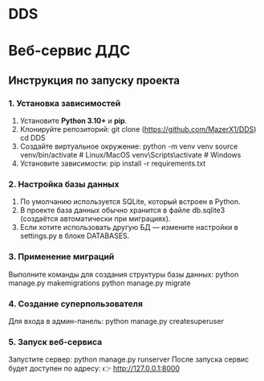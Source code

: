 # DDS
# Веб-сервис ДДС

## Инструкция по запуску проекта

### 1. Установка зависимостей
1. Установите **Python 3.10+** и **pip**.  
2. Клонируйте репозиторий:
   git clone (https://github.com/MazerX1/DDS)
   cd DDS
3. Создайте виртуальное окружение:
   python -m venv venv
  source venv/bin/activate   # Linux/MacOS
  venv\Scripts\activate      # Windows
4. Установите зависимости:
   pip install -r requirements.txt
   
### 2. Настройка базы данных
1. По умолчанию используется SQLite, который встроен в Python.
2. В проекте база данных обычно хранится в файле db.sqlite3 (создаётся автоматически при миграциях).
3. Если хотите использовать другую БД — измените настройки в settings.py в блоке DATABASES.

### 3. Применение миграций
Выполните команды для создания структуры базы данных:
  python manage.py makemigrations
  python manage.py migrate

### 4. Создание суперпользователя
Для входа в админ-панель:
  python manage.py createsuperuser

### 5. Запуск веб-сервиса
Запустите сервер:
  python manage.py runserver
После запуска сервис будет доступен по адресу:
👉 http://127.0.0.1:8000
